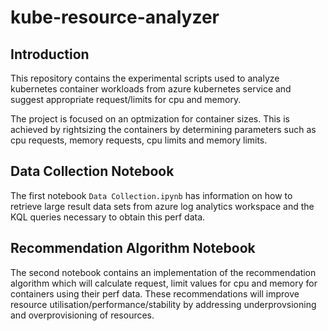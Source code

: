 # kube-resource-analyzer

## Introduction

This repository contains the experimental scripts used to analyze kubernetes container workloads from azure kubernetes service and suggest appropriate request/limits for cpu and memory.

The project is focused on an optmization for container sizes. This is achieved by rightsizing the containers by determining parameters such as cpu requests, memory requests, cpu limits and memory limits.

## Data Collection Notebook

The first notebook `Data Collection.ipynb` has information on how to retrieve large result data sets from azure log analytics workspace and the KQL queries necessary to obtain this perf data.

## Recommendation Algorithm Notebook

The second notebook contains an implementation of the recommendation algorithm which will calculate request, limit values for cpu and memory for containers using their perf data. These recommendations will improve resource utilisation/performance/stability by addressing underprovsioning and overprovisioning of resources.
